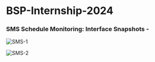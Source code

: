# BSP-Internship-2024

### SMS Schedule Monitoring: Interface Snapshots - 

![SMS-1](https://github.com/wolverine1102/BSP-Internship-2024/assets/131280326/896804c3-5ec3-46a1-b943-93c60dc20f08)



![SMS-2](https://github.com/wolverine1102/BSP-Internship-2024/assets/131280326/07cc5caf-2bde-4a4c-a32b-314008b25db6)
